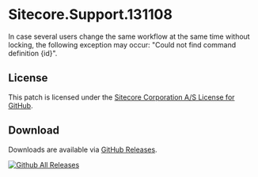 # Sitecore.Support.131108
In case several users change the same workflow at the same time without locking, the following exception may occur: &quot;Could not find command definition {id}&quot;.

## License  
This patch is licensed under the [Sitecore Corporation A/S License for GitHub](https://github.com/sitecoresupport/Sitecore.Support.131108/blob/master/LICENSE).  

## Download  
Downloads are available via [GitHub Releases](https://github.com/sitecoresupport/Sitecore.Support.131108/releases).  

[![Github All Releases](https://img.shields.io/github/downloads/SitecoreSupport/Sitecore.Support.131108/total.svg)](https://github.com/SitecoreSupport/Sitecore.Support.131108/releases)
